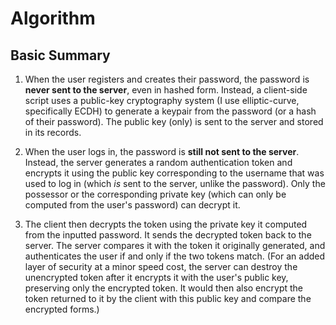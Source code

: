 # Algorithm

## Basic Summary

1.  When the user registers and creates their password, the password is **never sent to the server**,
    even in hashed form. Instead, a client-side script uses a public-key cryptography system (I use
    elliptic-curve, specifically ECDH) to generate a keypair from the password (or a hash of their
    password). The public key (only) is sent to the server and stored in its records.

2.  When the user logs in, the password is **still not sent to the server**. Instead, the server generates
    a random authentication token and encrypts it using the public key corresponding to the username that
    was used to log in (which *is* sent to the server, unlike the password). Only the possessor or the
    corresponding private key (which can only be computed from the user's password) can decrypt it.

3.  The client then decrypts the token using the private key it computed from the inputted password. It
    sends the decrypted token back to the server. The server compares it with the token it originally
    generated, and authenticates the user if and only if the two tokens match. (For an added layer of
    security at a minor speed cost, the server can destroy the unencrypted token after it encrypts it
    with the user's public key, preserving only the encrypted token. It would then also encrypt the token
    returned to it by the client with this public key and compare the encrypted forms.)
